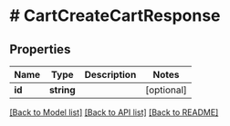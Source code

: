 # # CartCreateCartResponse


## Properties 


Name | Type | Description | Notes
------------ | ------------- | ------------- | -------------
**id**| **string** |   | [optional]


[[Back to Model list]](../../README.md#models) [[Back to API list]](../../README.md#endpoints) [[Back to README]](../../README.md)

